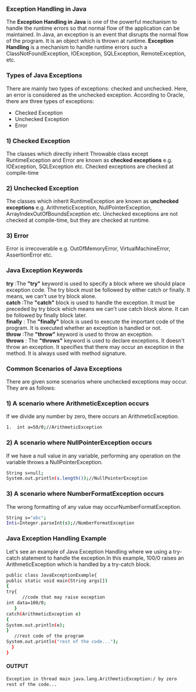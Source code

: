 ### Exception Handling in Java

The **Exception Handling in Java** is one of the powerful mechanism to handle the runtime errors so that normal flow of the application can be maintained. In Java, an exception is an event that disrupts the normal flow of the program. It is an object which is thrown at runtime.
**Exception Handling** is a mechanism to handle runtime errors such a ClassNotFoundException, IOException, SQLException, RemoteException, etc.

### Types of Java Exceptions

There are mainly two types of exceptions: checked and unchecked. Here, an error is considered as the unchecked exception. According to Oracle, there are three types of exceptions:
-	Checked Exception
-	Unchecked Exception
-	Error

### 1) Checked Exception

The classes which directly inherit Throwable class except RuntimeException and Error are known as **checked exceptions** e.g. IOException, SQLException etc. Checked exceptions are checked at compile-time

### 2) Unchecked Exception

The classes which inherit RuntimeException are known as **unchecked exceptions** e.g. ArithmeticException, NullPointerException, ArrayIndexOutOfBoundsException etc. Unchecked exceptions are not checked at compile-time, but they are checked at runtime.

### 3) Error

Error is irrecoverable e.g. OutOfMemoryError, VirtualMachineError, AssertionError etc.

### Java Exception Keywords

**try** :The **"try"** keyword is used to specify a block where we should place exception code. The try block must be followed by either catch or finally. It means, we can't use try block alone.<br>
**catch** :The **"catch"** block is used to handle the exception. It must be preceded by try block which means we can't use catch block alone. It can be followed by finally block later.<br>
**finally** : The **"finally"** block is used to execute the important code of the program. It is executed whether an exception is handled or not.<br>
**throw** :The **"throw"** keyword is used to throw an exception.<br>
**throws** : The **"throws"** keyword is used to declare exceptions. It doesn't throw an exception. It specifies that there may occur an exception in the method. It is always used with method signature.<br>

### Common Scenarios of Java Exceptions

There are given some scenarios where unchecked exceptions may occur. They are as follows:

### 1) A scenario where ArithmeticException occurs

If we divide any number by zero, there occurs an ArithmeticException.
```sh
1.	int a=50/0;//ArithmeticException  
```
### 2) A scenario where NullPointerException occurs

If we have a null value in any variable, performing any operation on the variable throws a NullPointerException.
```sh
String s=null;  
System.out.println(s.length());//NullPointerException  
```
### 3) A scenario where NumberFormatException occurs

The wrong formatting of any value may occurNumberFormatException.
```sh
String s="abc";  
Inti=Integer.parseInt(s);//NumberFormatException
```
### Java Exception Handling Example

Let's see an example of Java Exception Handling where we using a try-catch statement to handle the exception.In this example, 100/0 raises an ArithmeticException which is handled by a try-catch block.
```sh
public class JavaExceptionExample{  
public static void main(String args[])
{  
try{
      //code that may raise exception  
int data=100/0;  
   }
catch(ArithmeticException e)
{
System.out.println(e);
}  
   //rest code of the program   
System.out.println("rest of the code...");  
  }  
}
```

#### OUTPUT

```sh
Exception in thread main java.lang.ArithmeticException:/ by zero
rest of the code...
```

